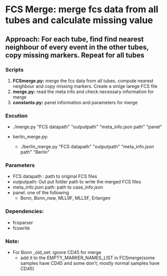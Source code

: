 # FCS Merge: merge fcs data from all tubes and calculate missing value
## Approach: For each tube, find find nearest neighbour of every event in the other tubes, copy missing markers. Repeat for all tubes

### Scripts
1. **FCSmerge.py:** merge the fcs data from all tubes. compute nearest neighbour and copy missing markers. Create a sinlge larege FCS file
2. **merge.py:** read the meta info and check necessary information for merge
3. **constants.py:** panel information and parameters for merge

### Excution
* ./merge.py "FCS datapath" "outputpath" "meta_info.json path" "panel"
	
* berlin_merge.py:
   * ./berlin_merge.py "FCS datapath" "outputpath" "meta_info.json path" "Berlin"

### Parameters
* FCS datapath : path to original FCS files
* outputpath: Out put folder path to write the merged FCS files
* meta_info.json path: path to case_info.json
* panel: one of the following
	* Bonn, Bonn_new, MLL9F, MLL5F, Erlangen

### Dependencies:
* fcsparser
* fcswrite

### Note:
* For Bonn _old_set: ignore CD45 for merge 
	* add it to the EMPTY_MARKER_NAMES_LIST in FCSmerge(some samples have CD45 and some don't; mostly normal samples have CD45)
